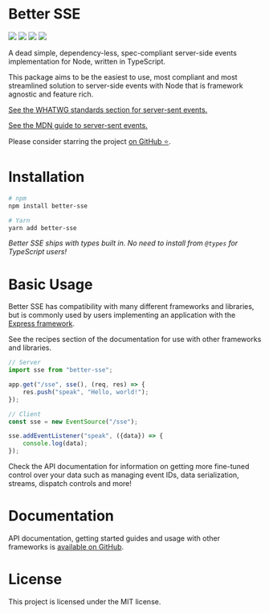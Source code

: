 # Better SSE

<p>
	<img src="https://img.shields.io/npm/v/better-sse?color=blue&style=flat-square" />
	<img src="https://img.shields.io/npm/l/better-sse?color=green&style=flat-square" />
	<img src="https://img.shields.io/npm/dt/better-sse?color=grey&style=flat-square" />
	<a href="https://github.com/MatthewWid/better-sse"><img src="https://img.shields.io/github/stars/MatthewWid/better-sse?style=social" /></a>
</p>

A dead simple, dependency-less, spec-compliant server-side events implementation for Node, written in TypeScript.

This package aims to be the easiest to use, most compliant and most streamlined solution to server-side events with Node that is framework agnostic and feature rich.

[See the WHATWG standards section for server-sent events.](https://html.spec.whatwg.org/multipage/server-sent-events.html)

[See the MDN guide to server-sent events.](https://developer.mozilla.org/en-US/docs/Web/API/Server-sent_events)

Please consider starring the project [on GitHub ⭐](https://github.com/MatthewWid/better-sse).

# Installation

```bash
# npm
npm install better-sse

# Yarn
yarn add better-sse
```

_Better SSE ships with types built in. No need to install from `@types` for TypeScript users!_

# Basic Usage

Better SSE has compatibility with many different frameworks and libraries, but is commonly used by users implementing an application with the [Express framework](http://expressjs.com/).

See the recipes section of the documentation for use with other frameworks and libraries.

```javascript
// Server
import sse from "better-sse";

app.get("/sse", sse(), (req, res) => {
	res.push("speak", "Hello, world!");
});
```

```javascript
// Client
const sse = new EventSource("/sse");

sse.addEventListener("speak", ({data}) => {
	console.log(data);
});
```

Check the API documentation for information on getting more fine-tuned control over your data such as managing event IDs, data serialization, streams, dispatch controls and more!

# Documentation

API documentation, getting started guides and usage with other frameworks is [available on GitHub](https://github.com/MatthewWid/better-sse/tree/master/docs).

# License

This project is licensed under the MIT license.
